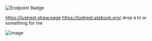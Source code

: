 ![Endpoint Badge](https://img.shields.io/endpoint?url=https%3A%2F%2Fhits.dwyl.com%2Flustrest%2Flustrest.json&style=flat&logo=%23541BAE&logoColor=CEBE61&logoSize=auto&label=%E2%9C%B5&labelColor=E2E2EE&color=7586A1)

https://lustrest.straw.page
https://lustrest.atabook.org/
drop a hi or something for me 

![image](https://github.com/user-attachments/assets/f38e0b66-57aa-4c13-a091-fc6f4e25cad0)







